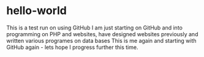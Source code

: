 # hello-world
This is a test run on using GitHub
I am just starting on GitHub and into programming on PHP and websites, have designed websites previously and written various programes on data bases
This is me again and starting with GitHub again - lets hope I progress further this time.
